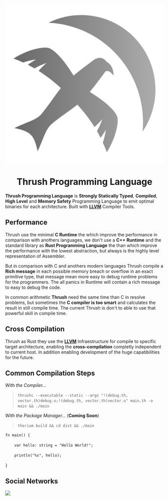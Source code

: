 <p align="center">
  <img src= "https://github.com/thrushlang/.github/blob/main/assets/Thrush.png" alt= "logo" style= "width: 2hv; height: 2hv;"> </img>
</p>

<h1 align="center">Thrush Programming Language</h1>

**Thrush Programming Language** is **Strongly Statically Typed**, **Compiled**, **High Level** and **Memory Safety** Programming Language to emit optimal binaries for each architecture. Built with **[LLVM](https://llvm.org/)** Compiler Tools.

## Performance 

Thrush use the minimal **C Runtime** the which improve the performance in comparison with anothers languages, we don't use a **C++ Runtime** and the standard library as **Rust Programming Language** the than which improve the performance with the lowest abstraction, but always is the highly level representation of Assembler.

But in comparison with C and anothers modern languages Thrush compile a **Rich message** in each possible memory breach or overflow in an exact primitive type, that message mean more easy to debug runtime problems for the programmers. The all panics in Runtime will contain a rich message to easy to debug the code.

In common arithmetic **Thrush** need the same time than C in resolve problems, but sometimes the **C compiler is too smart** and calculates the result in still compile time. The current Thrush is don't to able to use that powerful skill in compile time.

## Cross Compilation

Thrush as Rust they use the **[LLVM](https://llvm.org/)** Infraestructure for compile to specific target architecture, enabling the **cross-compilation** completly independent to current host. In addition enabling development of the huge capatibilities for the future.

## Common Compilation Steps

*With the Compiler...*

> `thrushc --executable --static --args "!(debug.th, vector.th)debug.o;!(debug.th, vector.th)vector.o" main.th -o main && ./main`

*With the Package Manager...* (**Coming Soon**)

> `thorium build && cd dist && ./main`

```
fn main() {

    var hello: string = "Hello World!";

    println("%s", hello);

}
```

## Social Networks

[![](https://dcbadge.limes.pink/api/server/https://discord.gg/DJaVs4kM9U)](https://discord.gg/DJaVs4kM9U)
